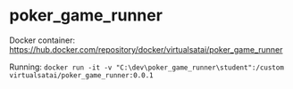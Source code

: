 # poker_game_runner

Docker container: https://hub.docker.com/repository/docker/virtualsatai/poker_game_runner

Running: `docker run -it -v "C:\dev\poker_game_runner\student":/custom virtualsatai/poker_game_runner:0.0.1`